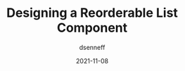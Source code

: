 ---
author: dsenneff
date: 2021-11-08
draft: true
tags:
  - design
  - components
  - html
  - css
target_url: https://www.darins.page/articles/designing-a-reorderable-list-component
title: Designing a Reorderable List Component
---